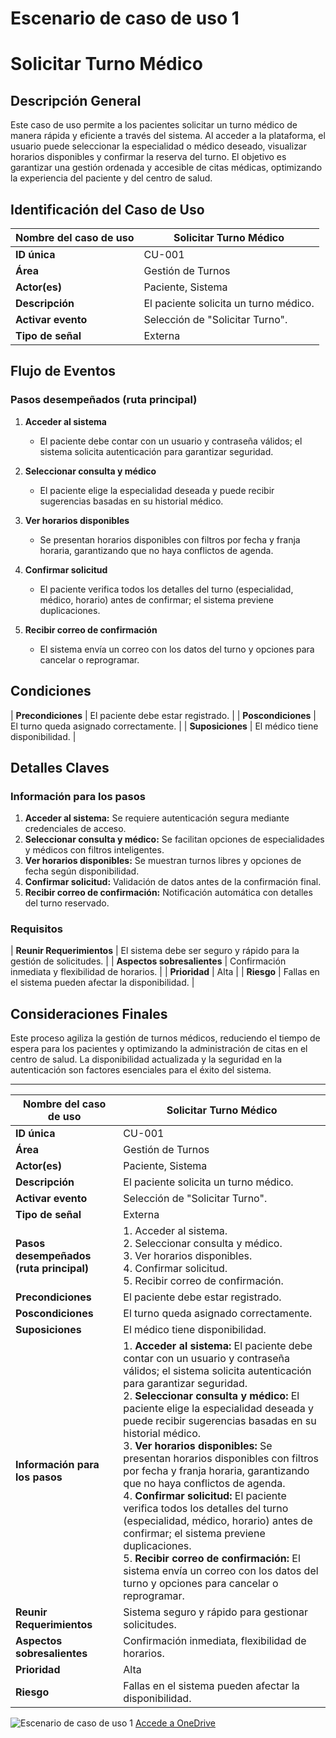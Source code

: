 # Escenario de caso de uso 1

# Solicitar Turno Médico

## Descripción General
Este caso de uso permite a los pacientes solicitar un turno médico de manera rápida y eficiente a través del sistema. Al acceder a la plataforma, el usuario puede seleccionar la especialidad o médico deseado, visualizar horarios disponibles y confirmar la reserva del turno. El objetivo es garantizar una gestión ordenada y accesible de citas médicas, optimizando la experiencia del paciente y del centro de salud.

## Identificación del Caso de Uso
| **Nombre del caso de uso**     | Solicitar Turno Médico                    |
|--------------------------------|-------------------------------------------|
| **ID única**                   | CU-001                                    |
| **Área**                       | Gestión de Turnos                         |
| **Actor(es)**                  | Paciente, Sistema                         |
| **Descripción**                | El paciente solicita un turno médico.     |
| **Activar evento**             | Selección de "Solicitar Turno".           |
| **Tipo de señal**              | Externa                                   |

## Flujo de Eventos

### **Pasos desempeñados (ruta principal)**
1. **Acceder al sistema**  
   - El paciente debe contar con un usuario y contraseña válidos; el sistema solicita autenticación para garantizar seguridad.  

2. **Seleccionar consulta y médico**  
   - El paciente elige la especialidad deseada y puede recibir sugerencias basadas en su historial médico.  

3. **Ver horarios disponibles**  
   - Se presentan horarios disponibles con filtros por fecha y franja horaria, garantizando que no haya conflictos de agenda.  

4. **Confirmar solicitud**  
   - El paciente verifica todos los detalles del turno (especialidad, médico, horario) antes de confirmar; el sistema previene duplicaciones.  

5. **Recibir correo de confirmación**  
   - El sistema envía un correo con los datos del turno y opciones para cancelar o reprogramar.  

## Condiciones

| **Precondiciones**             | El paciente debe estar registrado.        |
| **Poscondiciones**             | El turno queda asignado correctamente.    |
| **Suposiciones**               | El médico tiene disponibilidad.           |

## Detalles Claves

### **Información para los pasos**
1. **Acceder al sistema:** Se requiere autenticación segura mediante credenciales de acceso.  
2. **Seleccionar consulta y médico:** Se facilitan opciones de especialidades y médicos con filtros inteligentes.  
3. **Ver horarios disponibles:** Se muestran turnos libres y opciones de fecha según disponibilidad.  
4. **Confirmar solicitud:** Validación de datos antes de la confirmación final.  
5. **Recibir correo de confirmación:** Notificación automática con detalles del turno reservado.  

### **Requisitos**
| **Reunir Requerimientos**      | El sistema debe ser seguro y rápido para la gestión de solicitudes. |
| **Aspectos sobresalientes**    | Confirmación inmediata y flexibilidad de horarios. |
| **Prioridad**                  | Alta                                      |
| **Riesgo**                     | Fallas en el sistema pueden afectar la disponibilidad. |

## Consideraciones Finales
Este proceso agiliza la gestión de turnos médicos, reduciendo el tiempo de espera para los pacientes y optimizando la administración de citas en el centro de salud. La disponibilidad actualizada y la seguridad en la autenticación son factores esenciales para el éxito del sistema.

---


| **Nombre del caso de uso**     | Solicitar Turno Médico                    |
|--------------------------------|-------------------------------------------|
| **ID única**                   | CU-001                                    |
| **Área**                       | Gestión de Turnos                         |
| **Actor(es)**                  | Paciente, Sistema                         |
| **Descripción**                | El paciente solicita un turno médico.     |
| **Activar evento**             | Selección de "Solicitar Turno".           |
| **Tipo de señal**              | Externa                                   |
| **Pasos desempeñados (ruta principal)** | 1. Acceder al sistema. <br> 2. Seleccionar consulta y médico. <br> 3. Ver horarios disponibles. <br> 4. Confirmar solicitud. <br> 5. Recibir correo de confirmación. |
| **Precondiciones**             | El paciente debe estar registrado.        |
| **Poscondiciones**             | El turno queda asignado correctamente.    |
| **Suposiciones**               | El médico tiene disponibilidad.           |
| **Información para los pasos** | 1. **Acceder al sistema:** El paciente debe contar con un usuario y contraseña válidos; el sistema solicita autenticación para garantizar seguridad. <br> 2. **Seleccionar consulta y médico:** El paciente elige la especialidad deseada y puede recibir sugerencias basadas en su historial médico. <br> 3. **Ver horarios disponibles:** Se presentan horarios disponibles con filtros por fecha y franja horaria, garantizando que no haya conflictos de agenda. <br> 4. **Confirmar solicitud:** El paciente verifica todos los detalles del turno (especialidad, médico, horario) antes de confirmar; el sistema previene duplicaciones. <br> 5. **Recibir correo de confirmación:** El sistema envía un correo con los datos del turno y opciones para cancelar o reprogramar. |
| **Reunir Requerimientos**      | Sistema seguro y rápido para gestionar solicitudes. |
| **Aspectos sobresalientes**    | Confirmación inmediata, flexibilidad de horarios. |
| **Prioridad**                  | Alta                                     |
| **Riesgo**                     | Fallas en el sistema pueden afectar la disponibilidad. |

![Escenario de caso de uso 1](/Actividad-n°2/imagenes/escenariocasodeuso1.png)
[Accede a OneDrive](https://1drv.ms/i/c/f2bf844ed8279638/ER48qBWQi3pArQ-2Iuh3yskBGNIqRk0BpBCrs4A12uAW3Q?e=q2zYDX)